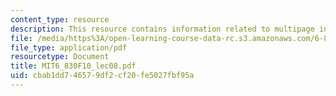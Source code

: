 ```yaml
---
content_type: resource
description: This resource contains information related to multipage interactions.
file: /media/https%3A/open-learning-course-data-rc.s3.amazonaws.com/6-830-database-systems-fall-2010/cbab1dd746579df2cf20fe5027fbf95a_MIT6_830F10_lec07b.pdf
file_type: application/pdf
resourcetype: Document
title: MIT6_830F10_lec08.pdf
uid: cbab1dd7-4657-9df2-cf20-fe5027fbf95a
---
```

